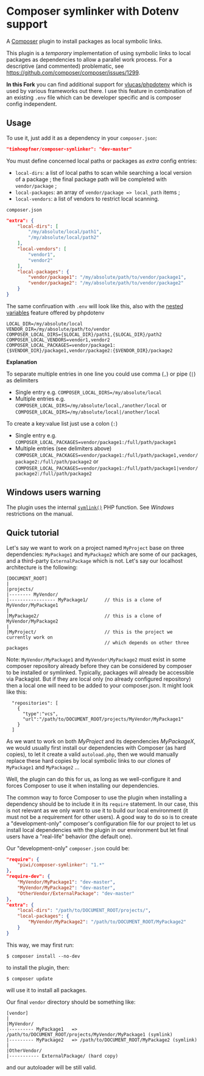 Composer symlinker with Dotenv support
==================

A [Composer](http://getcomposer.org/) plugin to install packages as local symbolic links.

This plugin is a *temporary* implementation of using symbolic links to local packages as dependencies
to allow a parallel work process. For a descriptive (and commented) problematic, see
<https://github.com/composer/composer/issues/1299>.

**In this Fork** you can find additional support for [vlucas/phpdotenv](https://github.com/vlucas/phpdotenv) which is used by various frameworks out there. I use this feature in combination of an existing `.env` file which can be developer specific and is composer config independent.

Usage
-----

To use it, just add it as a dependency in your `composer.json`:

```json
"timhoepfner/composer-symlinker": "dev-master"
```

You must define concerned local paths or packages as *extra* config entries:

-   `local-dirs`: a list of local paths to scan while searching a local version
    of a package ; the final package path will be completed with `vendor/package` ;
-   `local-packages`: an array of `vendor/package => local_path` items ;
-   `local-vendors`: a list of vendors to restrict local scanning.

`composer.json`

```json
"extra": {
    "local-dirs": [
        "/my/absolute/local/path1",
        "/my/absolute/local/path2"
    ],
    "local-vendors": [
        "vendor1",
        "vendor2"
    ],
    "local-packages": {
        "vendor/package1": "/my/absolute/path/to/vendor/package1",
        "vendor/package2": "/my/absolute/path/to/vendor/package2"
    }
}
```

The same confiruation with `.env` will look like this, also with the [nested variables](https://github.com/vlucas/phpdotenv#nesting-variables) feature offered by phpdotenv

```
LOCAL_DIR=/my/absolute/local
VENDOR_DIR=/my/absolute/path/to/vendor
COMPOSER_LOCAL_DIRS={$LOCAL_DIR}/path1,{$LOCAL_DIR}/path2
COMPOSER_LOCAL_VENDORS=vendor1,vendor2
COMPOSER_LOCAL_PACKAGES=vendor/package1:{$VENDOR_DIR}/package1,vendor/package2:{$VENDOR_DIR}/package2
```

**Explanation**

To separate multiple entries in one line you could use comma (`,`) or pipe (`|`) as delimiters
- Single entry e.g. `COMPOSER_LOCAL_DIRS=/my/absolute/local`
- Multiple entries e.g. `COMPOSER_LOCAL_DIRS=/my/absolute/local,/another/local` or `COMPOSER_LOCAL_DIRS=/my/absolute/local|/another/local`

To create a key:value list just use a colon (`:`)
- Single entry e.g. `COMPOSER_LOCAL_PACKAGES=vendor/package1:/full/path/package1`
- Multiple entries (see delimiters above) `COMPOSER_LOCAL_PACKAGES=vendor/package1:/full/path/package1,vendor/package2:/full/path/package2` or `COMPOSER_LOCAL_PACKAGES=vendor/package1:/full/path/package1|vendor/package2:/full/path/package2`

Windows users warning
---------------------

The plugin uses the internal [`symlink()`](http://php.net/symlink) PHP function.
See *Windows* restrictions on the manual.


Quick tutorial
--------------

Let's say we want to work on a project named `MyProject` base on three dependencies:
`MyPackage1` and `MyPackage2` which are some of our packages, and a third-party
`ExternalPackage` which is not. Let's say our localhost architecture is the following:

    [DOCUMENT_ROOT]
    |
    |projects/
    |-------- MyVendor/
    |----------------- MyPackage1/      // this is a clone of MyVendor/MyPackage1
    |
    |MyPackage2/                        // this is a clone of MyVendor/MyPackage2
    |
    |MyProject/                         // this is the project we currently work on
                                        // which depends on other three packages

Note: `MyVendor/MyPackage1` and `MyVendor\MyPackage2` must exist in some composer repository
already before they can be considered by composer to be installed or symlinked.  Typically,
packages will already be accessible via Packagist.  But if they are local only (no already
configured repository) then a local one will need to be added to your composer.json.
It might look like this:

      "repositories": [
        {
          "type":"vcs",
          "url":"/path/to/DOCUMENT_ROOT/projects/MyVendor/MyPackage1"
        }
      ]

As we want to work on both *MyProject* and its dependencies *MyPackageX*, we would usually 
first install our dependencies with Composer (as hard copies), to let it create a valid 
`autoload.php`, then we would manually replace these hard copies by local symbolic links to 
our clones of `MyPackage1` and `MyPackage2` ...

Well, the plugin can do this for us, as long as we well-configure it and forces Composer to
use it when installing our dependencies.

The common way to force Composer to use the plugin when installing a dependency should
be to include it in its `require` statement. In our case, this is not relevant as we only
want to use it to build our local environment (it must not be a requirement for other users).
A good way to do so is to create a "development-only" composer's configuration file for our
project to let us install local dependencies with the plugin in our environment but let 
final users have a "real-life" behavior (the default one).

Our "development-only" `composer.json` could be:

```json
"require": {
    "piwi/composer-symlinker": "1.*"
},
"require-dev": {
    "MyVendor/MyPackage1": "dev-master",
    "MyVendor/MyPackage2": "dev-master",
    "OtherVendor/ExternalPackage": "dev-master"
},
"extra": {
    "local-dirs": "/path/to/DOCUMENT_ROOT/projects/",
    "local-packages": {
        "MyVendor/MyPackage2": "/path/to/DOCUMENT_ROOT/MyPackage2"
    }
}
```

This way, we may first run:

    $ composer install --no-dev

to install the plugin, then:

    $ composer update

will use it to install all packages.

Our final `vendor` directory should be something like:

    [vendor]
    |
    |MyVendor/
    |--------- MyPackage1   => /path/to/DOCUMENT_ROOT/projects/MyVendor/MyPackage1 (symlink)
    |--------- MyPackage2   => /path/to/DOCUMENT_ROOT/MyPackage2 (symlink)
    |
    |OtherVendor/
    |----------- ExternalPackage/ (hard copy)

and our autoloader will be still valid.
